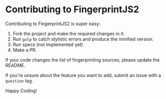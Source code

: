 Contributing to FingerprintJS2
==============================

Contributing to FingerprintJS2 is super easy:

1. Fork the project and make the required changes in it.
2. Run `gulp` to catch stylistic errors and produce the minified
   version.
3. Run specs (not implemented yet)
4. Make a PR.

If your code changes the list of fingerprinting sources, please update
the README.

If you're unsure about the feature you want to add, submit an issue with
a `question` tag.

Happy Coding!
